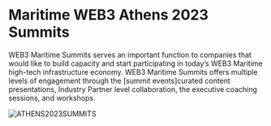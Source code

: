 
# Maritime WEB3 Athens 2023 Summits 

WEB3 Maritime Summits serves an important function to companies that would like to build capacity and start participating in today’s WEB3 Maritime high-tech infrastructure economy. WEB3 Maritime Summits offers multiple levels of engagement through the [summit events]curated content presentations, Industry Partner level collaboration, the executive coaching sessions, and workshops.

![ATHENS2023SUMMITS](https://user-images.githubusercontent.com/80890815/176908158-ee081a5a-dcf4-4bf0-bef9-a4300e6b0119.png)

